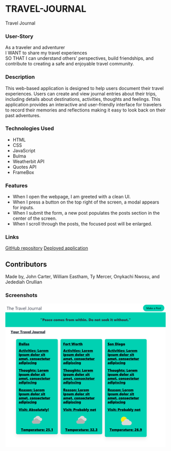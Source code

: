 # TRAVEL-JOURNAL
Travel Journal

### User-Story
As a traveler and adventurer <br>
I WANT to share my travel experiences <br>
SO THAT I can understand others' perspectives, build friendships, and contribute to creating a safe and enjoyable travel community.

### Description
This web-based application is designed to help users document their travel experiences. Users can create and view journal entries about their trips, including details about destinations, activities, thoughts and feelings. This application provides an interactive and user-friendly interface for travelers to record their memories and reflections making it easy to look back on their past adventures.

### Technologies Used
* HTML
* CSS
* JavaScript
* Bulma
* Weatherbit API
* Quotes API
* FrameBox

### Features
* When I open the webpage, I am greeted with a clean UI.
* When I press a button on the top right of the screen, a modal appears for inputs.
* When I submit the form, a new post populates the posts section in the center of the screen.
* When I scroll through the posts, the focused post will be enlarged.

### Links
[GitHub repository](https://github.com/jcjohncarter3/travel-journal)
[Deployed application](https://jcjohncarter3.github.io/travel-journal/)

## Contributors
Made by, John Carter, William Eastham, Ty Mercer, Onykachi Nwosu, and Jedediah Orullian

### Screenshots
![Screenshot of webpage](./assets/images/The%20Travel%20Journal%20Screenshot.png)